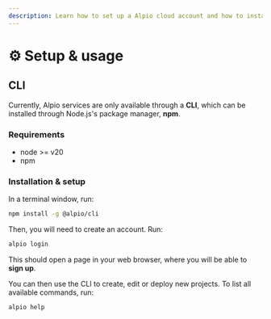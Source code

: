 ```yaml
---
description: Learn how to set up a Alpio cloud account and how to install the CLI
---
```


# ⚙️ Setup & usage

## CLI

Currently, Alpio services are only available through a **CLI**, which can be installed through Node.js's package manager, **npm**.

### Requirements

* node >= v20
* npm

### Installation & setup

In a terminal window, run:

```sh
npm install -g @alpio/cli
```

Then, you will need to create an account. Run:

```sh
alpio login
```

This should open a page in your web browser, where you will be able to **sign up**.

You can then use the CLI to create, edit or deploy new projects. To list all available commands, run:

```sh
alpio help
```

